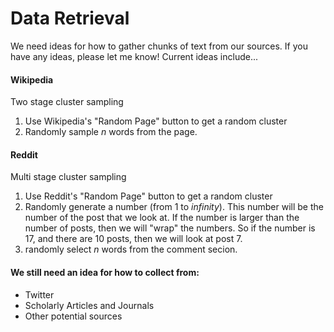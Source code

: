 # Data Retrieval

We need ideas for how to gather chunks of text from our sources. If you have any ideas, please let me know\! Current ideas include...

#### Wikipedia
Two stage cluster sampling<br/>
1. Use Wikipedia's "Random Page" button to get a random cluster<br/>
2. Randomly sample _n_ words from the page.

#### Reddit
Multi stage cluster sampling<br/>
1. Use Reddit's "Random Page" button to get a random cluster<br/>
2. Randomly generate a number \(from 1 to _infinity_\). This number will be the number of the post that we look at. If the number is larger than the number of posts, then we will "wrap" the numbers. So if the number is 17, and there are 10 posts, then we will look at post 7.<br/>
3. randomly select _n_ words from the comment secion.

#### We still need an idea for how to collect from:
* Twitter
* Scholarly Articles and Journals
* Other potential sources
